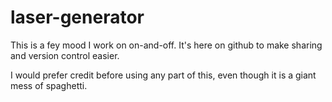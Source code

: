 # laser-generator

This is a fey mood I work on on-and-off. It's here on github to make sharing and version control easier.

I would prefer credit before using any part of this, even though it is a giant mess of spaghetti.
